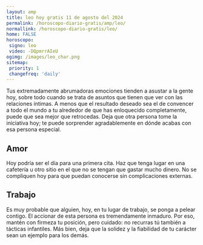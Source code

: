 ```yaml
---
layout: amp
title: leo hoy gratis 11 de agosto del 2024 
permalink: /horoscopo-diario-gratis/amp/leo/
normallink: /horoscopo-diario-gratis/leo/
home: FALSE
horoscopo:
 signo: leo
 video: -DQpmrrAIeU
ogimg: /images/leo_char.png
sitemap:
 priority: 1
 changefreq: 'daily'
---
```



Tus extremadamente abrumadoras emociones tienden a asustar a la gente hoy, sobre todo cuando se trata de asuntos que tienen que ver con las relaciones íntimas. A menos que el resultado deseado sea el de convencer a todo el mundo a tu alrededor de que has enloquecido completamente, puede que sea mejor que retrocedas. Deja que otra persona tome la iniciativa hoy; te puede sorprender agradablemente en dónde acabas con esa persona especial.

## Amor

Hoy podría ser el día para una primera cita. Haz que tenga lugar en una cafetería u otro sitio en el que no se tengan que gastar mucho dinero. No se compliquen hoy para que puedan conocerse sin complicaciones externas.

## Trabajo

Es muy probable que alguien, hoy, en tu lugar de trabajo, se ponga a pelear contigo. El accionar de esta persona es tremendamente inmaduro. Por eso, mantén con firmeza tu posición, pero cuidado: no recurras tú también a tácticas infantiles. Más bien, deja que la solidez y la fiabilidad de tu carácter sean un ejemplo para los demás.